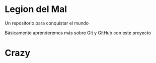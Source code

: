 # Legion del Mal
Un repositorio para conquistar el mundo

Básicamente aprenderemos más sobre Git y GitHub con este proyecto

# Crazy
